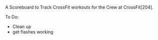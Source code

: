A Scoreboard to Track CrossFit workouts for the Crew at CrossFit[204].

To Do:
- Clean up
- get flashes working